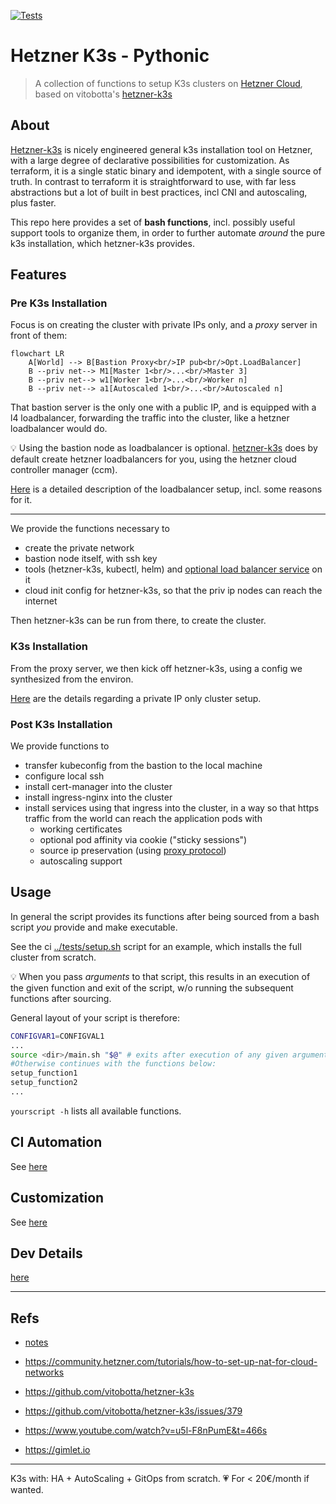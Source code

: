 [![Tests](https://github.com/axgkl/pyhk3/actions/workflows/test.yml/badge.svg)](https://github.com/axgkl/pyhk3/actions/workflows/test.yml)
# Hetzner K3s - Pythonic


> A collection of functions to setup K3s clusters on [Hetzner Cloud][hcloud], based on vitobotta's [hetzner-k3s][hk3s]

## About

[Hetzner-k3s][hk3s] is nicely engineered general k3s installation tool on Hetzner, with a large degree of declarative possibilities for customization. As terraform, it is a single static binary and idempotent, with a single source of truth. In contrast to terraform it is straightforward to use, with far less abstractions but a lot of built in best practices, incl CNI and autoscaling, plus faster.

This repo here provides a set of **bash functions**, incl. possibly useful support tools to organize them, in order to further automate _around_ the pure k3s installation, which hetzner-k3s provides.


## Features

### Pre K3s Installation

Focus is on creating the cluster with private IPs only, and a _proxy_ server in front of them:

```mermaid
flowchart LR
    A[World] --> B[Bastion Proxy<br/>IP pub<br/>Opt.LoadBalancer]
    B --priv net--> M1[Master 1<br/>...<br/>Master 3]
    B --priv net--> w1[Worker 1<br/>...<br/>Worker n]
    B --priv net--> a1[Autoscaled 1<br/>...<br/>Autoscaled n]
```

That bastion server is the only one with a public IP, and is equipped with a l4 loadbalancer, forwarding the traffic into the cluster, like a hetzner loadbalancer would do.

💡 Using the bastion node as loadbalancer is optional. [hetzner-k3s][hk3s] does by default create hetzner loadbalancers for you, using the hetzner cloud controller manager (ccm).

[Here](./docs/l4lb.md) is a detailed description of the loadbalancer setup, incl. some reasons for it.

---

We provide the functions necessary to

- create the private network
- bastion node itself, with ssh key
- tools (hetzner-k3s, kubectl, helm) and [optional load balancer service](./docs/l4lb.md) on it
- cloud init config for hetzner-k3s, so that the priv ip nodes can reach the internet

Then hetzner-k3s can be run from there, to create the cluster.

### K3s Installation

From the proxy server, we then kick off hetzner-k3s, using a config we synthesized from the environ.

[Here](./docs/privip.md) are the details regarding a private IP only cluster setup.

### Post K3s Installation

We provide functions to

- transfer kubeconfig from the bastion to the local machine
- configure local ssh
- install cert-manager into the cluster
- install ingress-nginx into the cluster
- install services using that ingress into the cluster, in a way so that https traffic from the world can reach the application pods with
  - working certificates
  - optional pod affinity via cookie ("sticky sessions")
  - source ip preservation (using [proxy protocol](https://www.haproxy.org/download/1.8/doc/proxy-protocol.txt))
  - autoscaling support

## Usage

In general the script provides its functions after being sourced from a bash script _you_ provide and make executable.

See the ci [../tests/setup.sh](../tests/setup.sh) script for an example, which installs the full cluster from scratch.


💡 When you pass _arguments_ to that script, this results in an execution of the given function and exit of the script, w/o running the subsequent functions after sourcing.


General layout of your script is therefore:

```bash
CONFIGVAR1=CONFIGVAL1
...
source <dir>/main.sh "$@" # exits after execution of any given arguments in $@ (e.g. funcname, params). 
#Otherwise continues with the functions below:
setup_function1
setup_function2
...
```

`yourscript -h` lists all available functions.

## CI Automation

See [here](./docs/ci.md)


## Customization

See [here](./docs/customization.md)

## Dev Details

[here](./docs/customization.md)

---

## Refs

- [notes](./docs/knowledge.md)

- <https://community.hetzner.com/tutorials/how-to-set-up-nat-for-cloud-networks>
- <https://github.com/vitobotta/hetzner-k3s>
- <https://github.com/vitobotta/hetzner-k3s/issues/379>
- <https://www.youtube.com/watch?v=u5l-F8nPumE&t=466s>
- <https://gimlet.io>

---

K3s with: HA + AutoScaling + GitOps from scratch. 💗 For < 20€/month if wanted.

[hk3s]: https://github.com/vitobotta/hetzner-k3s
[hcloud]: https://docs.hetzner.cloud/
 
 
 
 
 
 
 
